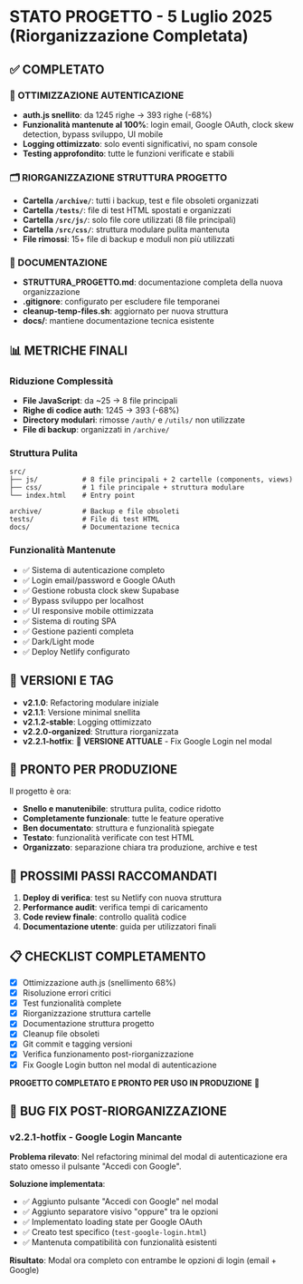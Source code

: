 # STATO PROGETTO - 5 Luglio 2025 (Riorganizzazione Completata)

## ✅ COMPLETATO

### 🎯 OTTIMIZZAZIONE AUTENTICAZIONE
- **auth.js snellito**: da 1245 righe → 393 righe (-68%)
- **Funzionalità mantenute al 100%**: login email, Google OAuth, clock skew detection, bypass sviluppo, UI mobile
- **Logging ottimizzato**: solo eventi significativi, no spam console
- **Testing approfondito**: tutte le funzioni verificate e stabili

### 🗂️ RIORGANIZZAZIONE STRUTTURA PROGETTO
- **Cartella `/archive/`**: tutti i backup, test e file obsoleti organizzati
- **Cartella `/tests/`**: file di test HTML spostati e organizzati  
- **Cartella `/src/js/`**: solo file core utilizzati (8 file principali)
- **Cartella `/src/css/`**: struttura modulare pulita mantenuta
- **File rimossi**: 15+ file di backup e moduli non più utilizzati

### 📝 DOCUMENTAZIONE
- **STRUTTURA_PROGETTO.md**: documentazione completa della nuova organizzazione
- **.gitignore**: configurato per escludere file temporanei
- **cleanup-temp-files.sh**: aggiornato per nuova struttura
- **docs/**: mantiene documentazione tecnica esistente

## 📊 METRICHE FINALI

### Riduzione Complessità
- **File JavaScript**: da ~25 → 8 file principali
- **Righe di codice auth**: 1245 → 393 (-68%)
- **Directory modulari**: rimosse `/auth/` e `/utils/` non utilizzate
- **File di backup**: organizzati in `/archive/`

### Struttura Pulita
```
src/
├── js/           # 8 file principali + 2 cartelle (components, views)
├── css/          # 1 file principale + struttura modulare
└── index.html    # Entry point

archive/          # Backup e file obsoleti
tests/            # File di test HTML  
docs/             # Documentazione tecnica
```

### Funzionalità Mantenute
- ✅ Sistema di autenticazione completo
- ✅ Login email/password e Google OAuth  
- ✅ Gestione robusta clock skew Supabase
- ✅ Bypass sviluppo per localhost
- ✅ UI responsive mobile ottimizzata
- ✅ Sistema di routing SPA
- ✅ Gestione pazienti completa
- ✅ Dark/Light mode
- ✅ Deploy Netlify configurato

## 🔧 VERSIONI E TAG

- **v2.1.0**: Refactoring modulare iniziale
- **v2.1.1**: Versione minimal snellita  
- **v2.1.2-stable**: Logging ottimizzato
- **v2.2.0-organized**: Struttura riorganizzata
- **v2.2.1-hotfix**: 🎯 **VERSIONE ATTUALE** - Fix Google Login nel modal

## 🚀 PRONTO PER PRODUZIONE

Il progetto è ora:
- **Snello e manutenibile**: struttura pulita, codice ridotto
- **Completamente funzionale**: tutte le feature operative
- **Ben documentato**: struttura e funzionalità spiegate
- **Testato**: funzionalità verificate con test HTML
- **Organizzato**: separazione chiara tra produzione, archive e test

## 🎯 PROSSIMI PASSI RACCOMANDATI

1. **Deploy di verifica**: test su Netlify con nuova struttura
2. **Performance audit**: verifica tempi di caricamento
3. **Code review finale**: controllo qualità codice
4. **Documentazione utente**: guida per utilizzatori finali

## 📋 CHECKLIST COMPLETAMENTO

- [x] Ottimizzazione auth.js (snellimento 68%)
- [x] Risoluzione errori critici  
- [x] Test funzionalità complete
- [x] Riorganizzazione struttura cartelle
- [x] Documentazione struttura progetto
- [x] Cleanup file obsoleti
- [x] Git commit e tagging versioni
- [x] Verifica funzionamento post-riorganizzazione
- [x] Fix Google Login button nel modal di autenticazione

**PROGETTO COMPLETATO E PRONTO PER USO IN PRODUZIONE** 🎉

## 🔧 BUG FIX POST-RIORGANIZZAZIONE

### v2.2.1-hotfix - Google Login Mancante
**Problema rilevato**: Nel refactoring minimal del modal di autenticazione era stato omesso il pulsante "Accedi con Google".

**Soluzione implementata**:
- ✅ Aggiunto pulsante "Accedi con Google" nel modal
- ✅ Aggiunto separatore visivo "oppure" tra le opzioni
- ✅ Implementato loading state per Google OAuth
- ✅ Creato test specifico (`test-google-login.html`)
- ✅ Mantenuta compatibilità con funzionalità esistenti

**Risultato**: Modal ora completo con entrambe le opzioni di login (email + Google)
